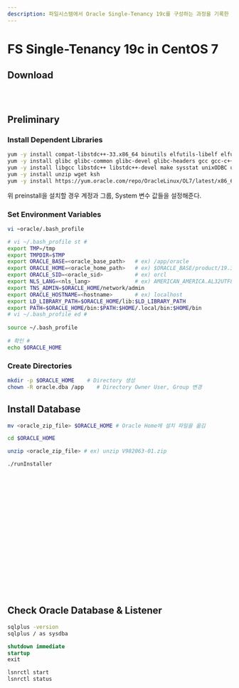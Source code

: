 ```yaml
---
description: 파일시스템에서 Oracle Single-Tenancy 19c를 구성하는 과정을 기록한 문서이다.
---
```


# FS Single-Tenancy 19c in CentOS 7

## Download

<figure><img src="../../../../.gitbook/assets/image-20230111110328196.png" alt=""><figcaption></figcaption></figure>

<figure><img src="../../../../.gitbook/assets/image-20230111171750565 (1).png" alt=""><figcaption></figcaption></figure>

<figure><img src="../../../../.gitbook/assets/image-20230111171901160.png" alt=""><figcaption></figcaption></figure>

## Preliminary

### Install Dependent Libraries

```bash
yum -y install compat-libstdc++-33.x86_64 binutils elfutils-libelf elfutils-libelf-devel
yum -y install glibc glibc-common glibc-devel glibc-headers gcc gcc-c++ libaio libaio-devel
yum -y install libgcc libstdc++ libstdc++-devel make sysstat unixODBC unixODBC-devel
yum -y install unzip wget ksh
yum -y install https://yum.oracle.com/repo/OracleLinux/OL7/latest/x86_64/getPackage/oracle-database-preinstall-19c-1.0-3.el7.x86_64.rpm
```

위 preinstall을 설치할 경우 계정과 그룹, System 변수 값들을 설정해준다.

### Set Environment Variables

```bash
vi ~oracle/.bash_profile

# vi ~/.bash_profile st #
export TMP=/tmp
export TMPDIR=$TMP
export ORACLE_BASE=<oracle_base_path>   # ex) /app/oracle
export ORACLE_HOME=<oracle_home_path>   # ex) $ORACLE_BASE/product/19.3.0.0.0/dbhome_1
export ORACLE_SID=<oracle_sid>          # ex) orcl
export NLS_LANG=<nls_lang>              # ex) AMERICAN_AMERICA.AL32UTF8
export TNS_ADMIN=$ORACLE_HOME/network/admin
export ORACLE_HOSTNAME=<hostname>       # ex) localhost
export LD_LIBRARY_PATH=$ORACLE_HOME/lib:$LD_LIBRARY_PATH
export PATH=$ORACLE_HOME/bin:$PATH:$HOME/.local/bin:$HOME/bin
# vi ~/.bash_profile ed #
 
source ~/.bash_profile
 
# 확인 #
echo $ORACLE_HOME
```

### Create Directories

```bash
mkdir -p $ORACLE_HOME    # Directory 생성
chown -R oracle.dba /app    # Directory Owner User, Group 변경
```

## Install Database

```bash
mv <oracle_zip_file> $ORACLE_HOME # Oracle Home에 설치 파일을 옮김

cd $ORACLE_HOME

unzip <oracle_zip_file> # ex) unzip V982063-01.zip

./runInstaller
```

<figure><img src="../../../../.gitbook/assets/image (10) (1).png" alt=""><figcaption></figcaption></figure>

<figure><img src="../../../../.gitbook/assets/image (2) (1) (1) (1) (1) (1).png" alt=""><figcaption></figcaption></figure>

<figure><img src="../../../../.gitbook/assets/image (3) (1) (1) (1) (1) (1).png" alt=""><figcaption></figcaption></figure>

<figure><img src="../../../../.gitbook/assets/image (4) (1) (1) (1).png" alt=""><figcaption></figcaption></figure>

<figure><img src="../../../../.gitbook/assets/image (5) (1) (1) (1).png" alt=""><figcaption></figcaption></figure>

<figure><img src="../../../../.gitbook/assets/image (6) (1) (1) (1).png" alt=""><figcaption></figcaption></figure>

<figure><img src="../../../../.gitbook/assets/image (7) (1) (1) (1).png" alt=""><figcaption></figcaption></figure>

<figure><img src="../../../../.gitbook/assets/image (8) (1) (1).png" alt=""><figcaption></figcaption></figure>

<figure><img src="../../../../.gitbook/assets/image (9) (1) (1).png" alt=""><figcaption></figcaption></figure>

<figure><img src="../../../../.gitbook/assets/image (10) (1) (1).png" alt=""><figcaption></figcaption></figure>

<figure><img src="../../../../.gitbook/assets/image (11) (1).png" alt=""><figcaption></figcaption></figure>

<figure><img src="../../../../.gitbook/assets/image (12) (1).png" alt=""><figcaption></figcaption></figure>

<figure><img src="../../../../.gitbook/assets/image (13) (1).png" alt=""><figcaption></figcaption></figure>

<figure><img src="../../../../.gitbook/assets/image (14) (1).png" alt=""><figcaption></figcaption></figure>

<figure><img src="../../../../.gitbook/assets/image (15) (1).png" alt=""><figcaption></figcaption></figure>

<figure><img src="../../../../.gitbook/assets/image (16) (1).png" alt=""><figcaption></figcaption></figure>

<figure><img src="../../../../.gitbook/assets/image (17) (1).png" alt=""><figcaption></figcaption></figure>

<figure><img src="../../../../.gitbook/assets/image (18) (1).png" alt=""><figcaption></figcaption></figure>

<figure><img src="../../../../.gitbook/assets/image (19) (1).png" alt=""><figcaption></figcaption></figure>

<figure><img src="../../../../.gitbook/assets/image (20) (1).png" alt=""><figcaption></figcaption></figure>

## Check Oracle Database & Listener

```bash
sqlplus -version
sqlplus / as sysdba
```

```sql
shutdown immediate
startup
exit
```

```bash
lsnrctl start
lsnrctl status
```
